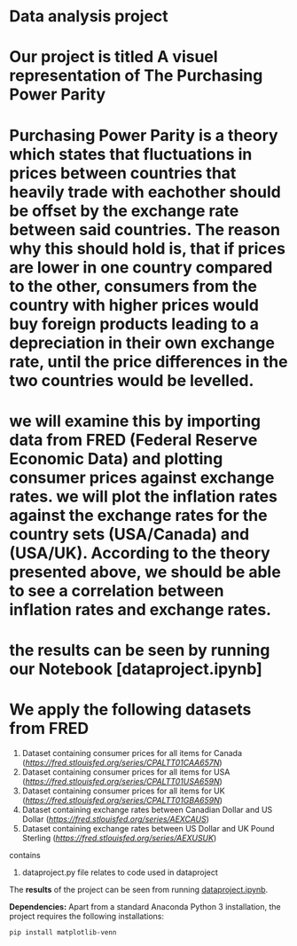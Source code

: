 # Data analysis project

# Our project is titled **A visuel representation of The Purchasing Power Parity** 
# Purchasing Power Parity is a theory which states that fluctuations in prices between countries that heavily trade with eachother should be offset by the exchange rate between said countries. The reason why this should hold is, that if prices are lower in one country compared to the other, consumers from the country with higher prices would buy foreign products leading to a depreciation in their own exchange rate, until the price differences in the two countries would be levelled. 

# we will examine this by importing data from FRED (Federal Reserve Economic Data) and plotting consumer prices against exchange rates. we will plot the inflation rates against the exchange rates for the country sets (USA/Canada) and (USA/UK). According to the theory presented above, we should be able to see a correlation between inflation rates and exchange rates. 

# the results can be seen by running our Notebook [dataproject.ipynb] 


# We apply the following datasets from FRED 

1. Dataset containing consumer prices for all items for Canada (*https://fred.stlouisfed.org/series/CPALTT01CAA657N*)
2. Dataset containing consumer prices for all items for USA (*https://fred.stlouisfed.org/series/CPALTT01USA659N*)
3. Dataset containing consumer prices for all items for UK (*https://fred.stlouisfed.org/series/CPALTT01GBA659N*)
4. Dataset containing exchange rates between Canadian Dollar and US Dollar (*https://fred.stlouisfed.org/series/AEXCAUS*)
5. Dataset containing exchange rates between US Dollar and UK Pound Sterling (*https://fred.stlouisfed.org/series/AEXUSUK*)

contains 

1. dataproject.py file relates to code used in dataproject 

The **results** of the project can be seen from running [dataproject.ipynb](dataproject_2024.ipynb).

**Dependencies:** Apart from a standard Anaconda Python 3 installation, the project requires the following installations:

``pip install matplotlib-venn``